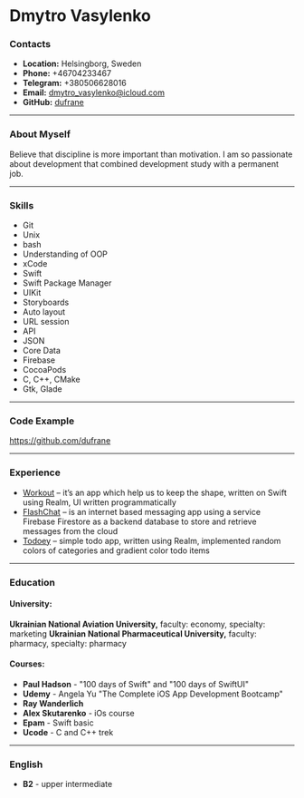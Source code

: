# Dmytro Vasylenko
### Contacts
* **Location:** Helsingborg, Sweden
* **Phone:** +46704233467
* **Telegram:** +380506628016
* **Email:** dmytro_vasylenko@icloud.com
* **GitHub:** [dufrane](https://github.com/dufrane "")

****
### About Myself
Believe that discipline is more important than motivation.
I am so passionate about development that combined development study with a permanent job.

****
### Skills
* Git
* Unix
* bash
* Understanding of OOP
* xCode
* Swift
* Swift Package Manager
* UIKit
* Storyboards
* Auto layout
* URL session
* API
* JSON
* Core Data
* Firebase
* CocoaPods
* C, C++, CMake
* Gtk, Glade

****
### Code Example
https://github.com/dufrane

****
### Experience
* [Workout](https://github.com/dufrane/pet-workOut-app "it’s an app which help us to keep the shape, written on Swift using Realm, UI written programmatically") – it’s an app which help us to keep the shape, written on Swift using Realm, UI written programmatically 
* [FlashChat](https://github.com/dufrane/flashChat "is an internet based messaging app using a service Firebase Firestore as a backend database to store and retrieve messages from the cloud") – is an internet based messaging app using a service Firebase Firestore as a backend database to store and retrieve messages from the cloud 
* [Todoey](https://github.com/dufrane/Todoey_Realm "simple todo app, written using Realm, implemented random colors of categories and gradient color todo items") – simple todo app, written using Realm, implemented random colors of categories and gradient color todo items 

****
### Education
 #### University: 
**Ukrainian National Aviation University,** faculty: economy, specialty: marketing
**Ukrainian National Pharmaceutical University,** faculty: pharmacy, specialty: pharmacy

#### Courses:
* **Paul Hadson** - "100 days of Swift" and "100 days of SwiftUI"
* **Udemy** - Angela Yu "The Complete iOS App Development Bootcamp"
* **Ray Wanderlich**
* **Alex Skutarenko** - iOs course
* **Epam** - Swift basic
* **Ucode** - C and C++ trek

****
### English
* **B2** - upper intermediate